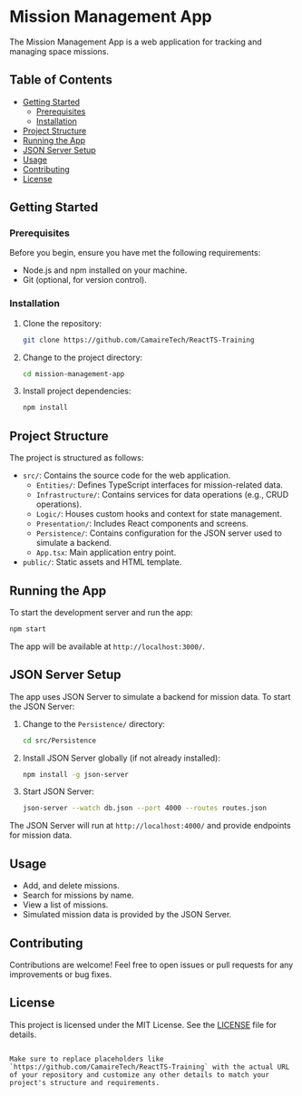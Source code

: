 # Mission Management App

The Mission Management App is a web application for tracking and managing space missions.

## Table of Contents
- [Getting Started](#getting-started)
  - [Prerequisites](#prerequisites)
  - [Installation](#installation)
- [Project Structure](#project-structure)
- [Running the App](#running-the-app)
- [JSON Server Setup](#json-server-setup)
- [Usage](#usage)
- [Contributing](#contributing)
- [License](#license)

## Getting Started

### Prerequisites

Before you begin, ensure you have met the following requirements:
- Node.js and npm installed on your machine.
- Git (optional, for version control).

### Installation

1. Clone the repository:
   ```sh
   git clone https://github.com/CamaireTech/ReactTS-Training
   ```

2. Change to the project directory:
   ```sh
   cd mission-management-app
   ```

3. Install project dependencies:
   ```sh
   npm install
   ```

## Project Structure

The project is structured as follows:

- `src/`: Contains the source code for the web application.
  - `Entities/`: Defines TypeScript interfaces for mission-related data.
  - `Infrastructure/`: Contains services for data operations (e.g., CRUD operations).
  - `Logic/`: Houses custom hooks and context for state management.
  - `Presentation/`: Includes React components and screens.
  - `Persistence/`: Contains configuration for the JSON server used to simulate a backend.
  - `App.tsx`: Main application entry point.
- `public/`: Static assets and HTML template.

## Running the App

To start the development server and run the app:

```sh
npm start
```

The app will be available at `http://localhost:3000/`.

## JSON Server Setup

The app uses JSON Server to simulate a backend for mission data. To start the JSON Server:

1. Change to the `Persistence/` directory:
   ```sh
   cd src/Persistence
   ```

2. Install JSON Server globally (if not already installed):
   ```sh
   npm install -g json-server
   ```

3. Start JSON Server:
   ```sh
   json-server --watch db.json --port 4000 --routes routes.json
   ```

The JSON Server will run at `http://localhost:4000/` and provide endpoints for mission data.

## Usage

- Add, and delete missions.
- Search for missions by name.
- View a list of missions.
- Simulated mission data is provided by the JSON Server.

## Contributing

Contributions are welcome! Feel free to open issues or pull requests for any improvements or bug fixes.

## License

This project is licensed under the MIT License. See the [LICENSE](LICENSE) file for details.
```

Make sure to replace placeholders like `https://github.com/CamaireTech/ReactTS-Training` with the actual URL of your repository and customize any other details to match your project's structure and requirements.